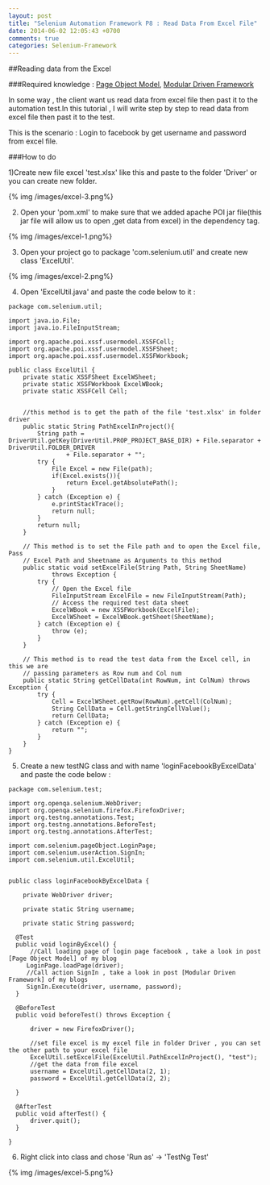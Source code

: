 ```yaml
---
layout: post
title: "Selenium Automation Framework P8 : Read Data From Excel File"
date: 2014-06-02 12:05:43 +0700
comments: true
categories: Selenium-Framework
---
```


##Reading data from the Excel

###Required knowledge : [Page Object Model](/blog/2014/05/26/selenium-automation-framework-page-object-model/), [Modular Driven Framework](/blog/2014/05/27/selenium-automation-framework-modular-driven-framework/)

In some way , the client want us read data from excel file then past it to the automation test.In this tutorial , I will write step by step to read data from excel file then past it to the test.

This is the scenario  : Login to facebook by get username and password from excel file.

###How to do 
<!--more-->
1)Create new file excel 'test.xlsx' like this  and paste to the folder 'Driver' or you can create new folder.

{% img /images/excel-3.png%}

2) Open your 'pom.xml' to make sure that we added apache POI jar file(this jar file will allow us to open ,get data from excel) in the dependency tag.

{% img /images/excel-1.png%}

3) Open your project go to package 'com.selenium.util' and create new class 'ExcelUtil'.

{% img /images/excel-2.png%}

4) Open 'ExcelUtil.java' and paste the code below to it : 

```
package com.selenium.util;

import java.io.File;
import java.io.FileInputStream;

import org.apache.poi.xssf.usermodel.XSSFCell;
import org.apache.poi.xssf.usermodel.XSSFSheet;
import org.apache.poi.xssf.usermodel.XSSFWorkbook;

public class ExcelUtil {
	private static XSSFSheet ExcelWSheet;
	private static XSSFWorkbook ExcelWBook;
	private static XSSFCell Cell;
	
	
	//this method is to get the path of the file 'test.xlsx' in folder driver
	public static String PathExcelInProject(){
		String path = DriverUtil.getKey(DriverUtil.PROP_PROJECT_BASE_DIR) + File.separator + DriverUtil.FOLDER_DRIVER 
				+ File.separator + "";
		try {
			File Excel = new File(path);
			if(Excel.exists()){
				return Excel.getAbsolutePath();
			}
		} catch (Exception e) {
			e.printStackTrace();
			return null;
		}
		return null;	
	}
	
	// This method is to set the File path and to open the Excel file, Pass
	// Excel Path and Sheetname as Arguments to this method
	public static void setExcelFile(String Path, String SheetName)
			throws Exception {
		try {
			// Open the Excel file
			FileInputStream ExcelFile = new FileInputStream(Path);
			// Access the required test data sheet
			ExcelWBook = new XSSFWorkbook(ExcelFile);
			ExcelWSheet = ExcelWBook.getSheet(SheetName);
		} catch (Exception e) {
			throw (e);
		}
	}

	// This method is to read the test data from the Excel cell, in this we are
	// passing parameters as Row num and Col num
	public static String getCellData(int RowNum, int ColNum) throws Exception {
		try {
			Cell = ExcelWSheet.getRow(RowNum).getCell(ColNum);
			String CellData = Cell.getStringCellValue();
			return CellData;
		} catch (Exception e) {
			return "";
		}
	}
}

```

5) Create a new testNG class and with name 'loginFacebookByExcelData' and paste the code below :

```
package com.selenium.test;

import org.openqa.selenium.WebDriver;
import org.openqa.selenium.firefox.FirefoxDriver;
import org.testng.annotations.Test;
import org.testng.annotations.BeforeTest;
import org.testng.annotations.AfterTest;

import com.selenium.pageObject.LoginPage;
import com.selenium.userAction.SignIn;
import com.selenium.util.ExcelUtil;


public class loginFacebookByExcelData {
	
	private WebDriver driver;
	
	private static String username;
	
	private static String password;
	
  @Test
  public void loginByExcel() {
	  //Call loading page of login page facebook , take a look in post [Page Object Model] of my blog
	 LoginPage.loadPage(driver);
	 //Call action SignIn , take a look in post [Modular Driven Framework] of my blogs
	 SignIn.Execute(driver, username, password);
  }
  
  @BeforeTest
  public void beforeTest() throws Exception {
	  
	  driver = new FirefoxDriver();
	  
	  //set file excel is my excel file in folder Driver , you can set the other path to your excel file
	  ExcelUtil.setExcelFile(ExcelUtil.PathExcelInProject(), "test");
	  //get the data from file excel
	  username = ExcelUtil.getCellData(2, 1);
	  password = ExcelUtil.getCellData(2, 2);
	  
  }

  @AfterTest
  public void afterTest() {
	  driver.quit();
  }

}

```

6) Right click into class and chose 'Run as' -> 'TestNg Test'

{% img /images/excel-5.png%}






